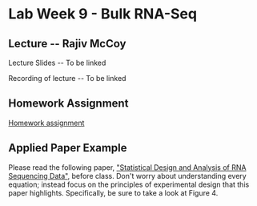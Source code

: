 # Lab Week 9 - Bulk RNA-Seq

## Lecture -- Rajiv McCoy

Lecture Slides -- To be linked

Recording of lecture -- To be linked

## Homework Assignment

[Homework assignment](https://bxlab.github.io/cmdb-quantbio/assignments/lab/bulk_RNA-seq/assignment/)

## Applied Paper Example

Please read the following paper, ["Statistical Design and Analysis of RNA Sequencing Data"](https://www.ncbi.nlm.nih.gov/pmc/articles/PMC2881125/), before class. Don't worry about understanding every equation; instead focus on the principles of experimental design that this paper highlights. Specifically, be sure to take a look at Figure 4.

